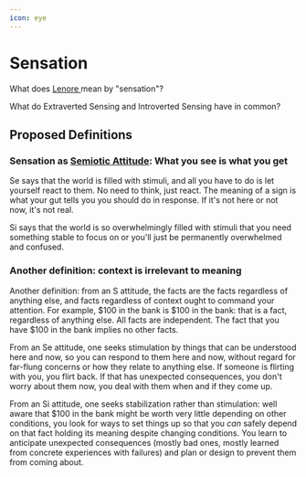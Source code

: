 ```yaml
---
icon: eye
---
```


# Sensation

What does [Lenore ](../../../people-and-systems/lenore-thomson/)mean by "sensation"?

What do Extraverted Sensing and Introverted Sensing have in common?

## Proposed Definitions

### Sensation as [Semiotic Attitude](../../../sign-interpretation/semiotic-attitude/): What you see is what you get

Se says that the world is filled with stimuli, and all you have to do is let yourself react to them. No need to think, just react. The meaning of a sign is what your gut tells you you should do in response. If it's not here or not now, it's not real.

Si says that the world is so overwhelmingly filled with stimuli that you need something stable to focus on or you'll just be permanently overwhelmed and confused.

### Another definition: context is irrelevant to meaning

Another definition: from an S attitude, the facts are the facts regardless of anything else, and facts regardless of context ought to command your attention. For example, $100 in the bank is $100 in the bank: that is a fact, regardless of anything else. All facts are independent. The fact that you have $100 in the bank implies no other facts.

From an Se attitude, one seeks stimulation by things that can be understood here and now, so you can respond to them here and now, without regard for far-flung concerns or how they relate to anything else. If someone is flirting with you, you flirt back. If that has unexpected consequences, you don't worry about them now, you deal with them when and if they come up.

From an Si attitude, one seeks stabilization rather than stimulation: well aware that $100 in the bank might be worth very little depending on other conditions, you look for ways to set things up so that you _can_ safely depend on that fact holding its meaning despite changing conditions. You learn to anticipate unexpected consequences (mostly bad ones, mostly learned from concrete experiences with failures) and plan or design to prevent them from coming about.


